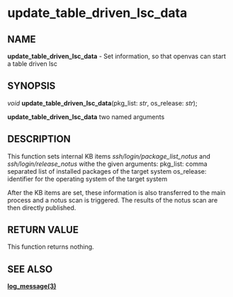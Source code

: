 # update_table_driven_lsc_data

## NAME

**update_table_driven_lsc_data** - Set information, so that openvas can start a table driven lsc

## SYNOPSIS

*void* **update_table_driven_lsc_data**(pkg_list: *str*, os_release: *str*);

**update_table_driven_lsc_data** two named arguments

## DESCRIPTION

This function sets internal KB items *ssh/login/package_list_notus* and *ssh/login/release_notus* withe the given arguments:
pkg_list: comma separated list of installed packages of the target system
os_release: identifier for the operating system of the target system

After the KB items are set, these information is also transferred to the main process and a notus scan is triggered. The
results of the notus scan are then directly published.

## RETURN VALUE

This function returns nothing.

## SEE ALSO

**[log_message(3)](log_message.md)**